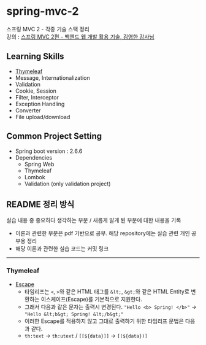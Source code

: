 # spring-mvc-2
스프링 MVC 2 - 각종 기술 스택 정리                           
강의 : [스프링 MVC 2편 - 백엔드 웹 개발 활용 기술, 김영한 강사님](https://www.inflearn.com/course/%EC%8A%A4%ED%94%84%EB%A7%81-mvc-2/dashboard)

## Learning Skills
* [Thymeleaf](https://github.com/HunSeongPark/spring-mvc-2/tree/master/thymeleaf)
* Message, Internationalization
* Validation
* Cookie, Session
* Filter, Interceptor
* Exception Handling
* Converter
* File upload/download            

## Common Project Setting              
* Spring boot version : 2.6.6                  
* Dependencies
  - Spring Web
  - Thymeleaf
  - Lombok 
  - Validation (only validation project)

## README 정리 방식                 
실습 내용 중 중요하다 생각하는 부분 / 새롭게 알게 된 부분에 대한 내용을 기록       
* 이론과 관련한 부분은 pdf 기반으로 공부. 해당 repository에는 실습 관련 개인 공부용 정리             
* 해당 이론과 관련한 실습 코드는 커밋 링크
                  
------------------                   
                  
### Thymeleaf
- [Escape](https://github.com/HunSeongPark/spring-mvc-2/commit/f231533baf73e6de831e7d415a438a29ce439097)
  - 타임리프는 `<`, `>`와 같은 HTML 태그를 `&lt;`, `&gt;`와 같은 HTML Entity로 변환하는 이스케이프(Escape)를 기본적으로 지원한다.
  - 그래서 다음과 같은 문자는 출력시 변경된다. `"Hello <b> Spring! </b>"` -> `"Hello &lt;b&gt; Spring! &lt;/b&gt;"`
  - 이러한 Escape를 적용하지 않고 그대로 출력하기 위한 타임리프 문법은 다음과 같다.
  - `th:text` -> `th:utext` / `[[${data}]]` -> `[(${data})]`       
